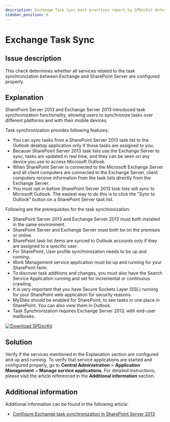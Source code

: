 ```yaml
---
description: Exchange Task Sync best practices report by SPDocKit determines whether all services related to the task synchronization between Exchange and SharePoint Server are configured properly.
sidebar_position: 6
---
```


# Exchange Task Sync

## Issue description

This check determines whether all services related to the task synchronization between Exchange and SharePoint Server are configured properly.

## Explanation

SharePoint Server 2013 and Exchange Server 2013 introduced task synchronization functionality, allowing users to synchronize tasks over different platforms and with their mobile devices.

Task synchronization provides following features:

* You can sync tasks from a SharePoint Server 2013 task list to the Outlook desktop application only if those tasks are assigned to you.
* Because SharePoint Server 2013 task lists use the Exchange Server to sync, tasks are updated in real time, and they can be seen on any device you use to access Microsoft Outlook.
* When SharePoint Server is connected to the Microsoft Exchange Server and all client computers are connected to the Exchange Server, client computers receive information from the task lists directly from the Exchange Server.
* You must opt in before SharePoint Server 2013 task lists will sync to Microsoft Outlook. The easiest way to do this is to click the “Sync to Outlook” button on a SharePoint Server task list.

Following are the prerequisites for the task synchronization:

* SharePoint Server 2013 and Exchange Server 2013 must both installed in the same environment.
* SharePoint Server and Exchange Server must both be on the premises or online.
* SharePoint task list items are synced to Outlook accounts only if they are assigned to a specific user.
* For SharePoint, User profile synchronization needs to be up and running.
* Work Management service application must be up and running for your SharePoint farm.
* To discover task additions and changes, you must also have the Search Service Application running and set for incremental or continuous crawling.
* It is very important that you have Secure Sockets Layer \(SSL\) running for your SharePoint web application for security reasons.
* MySites should be enabled for SharePoint, to see tasks in one place in SharePoint. You can also view them in Outlook.
* Task Synchronization requires Exchange Server 2013, with end-user mailboxes.

[![Download SPDocKit](/img/spdockit-download.png)](http://bit.ly/2US0Zna)

## Solution

Verify if the services mentioned in the Explanation section are configured and up and running. To verify that service applications are started and configured properly, go to **Central Administration** &gt; **Application Management** &gt; **Manage service applications**. For detailed instructions, please visit the article referenced in the **Additional information** section.

## Additional information

Additional information can be found in the following article:

* [Configure Exchange task synchronization in SharePoint Server 2013](https://technet.microsoft.com/en-us/library/jj554516.aspx)


